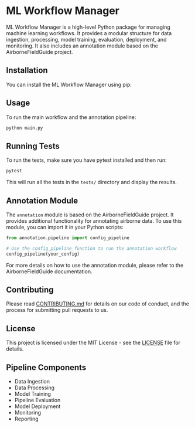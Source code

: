 # ML Workflow Manager

ML Workflow Manager is a high-level Python package for managing machine learning workflows. It provides a modular structure for data ingestion, processing, model training, evaluation, deployment, and monitoring. It also includes an annotation module based on the AirborneFieldGuide project.

## Installation

You can install the ML Workflow Manager using pip:


## Usage

To run the main workflow and the annotation pipeline:

```bash
python main.py
```

## Running Tests

To run the tests, make sure you have pytest installed and then run:

```bash
pytest
```

This will run all the tests in the `tests/` directory and display the results.

## Annotation Module

The `annotation` module is based on the AirborneFieldGuide project. It provides additional functionality for annotating airborne data. To use this module, you can import it in your Python scripts:

```python
from annotation.pipeline import config_pipeline

# Use the config_pipeline function to run the annotation workflow
config_pipeline(your_config)
```

For more details on how to use the annotation module, please refer to the AirborneFieldGuide documentation.

## Contributing

Please read [CONTRIBUTING.md](CONTRIBUTING.md) for details on our code of conduct, and the process for submitting pull requests to us.

## License

This project is licensed under the MIT License - see the [LICENSE](LICENSE) file for details.

## Pipeline Components

- Data Ingestion
- Data Processing
- Model Training
- Pipeline Evaluation
- Model Deployment
- Monitoring
- Reporting
